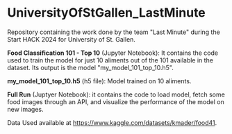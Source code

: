 # UniversityOfStGallen_LastMinute
Repository containing the work done by the team "Last Minute" during the Start HACK 2024 for University of St. Gallen.

**Food Classification 101 - Top 10** (Jupyter Notebook): It contains the code used to train the model for just 10 aliments out of the 101 available in the dataset. Its output is the model "my_model_101_top_10.h5".

**my_model_101_top_10.h5** (h5 file): Model trained on 10 aliments.

**Full Run** (Juptyer Notebook): it contains the code to load model, fetch some food images through an API, and visualize the performance of the model on new images.

Data Used available at https://www.kaggle.com/datasets/kmader/food41.

